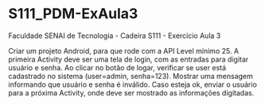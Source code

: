 # S111_PDM-ExAula3
Faculdade SENAI de Tecnologia - Cadeira S111 - Exercício Aula 3

Criar um projeto Android, para que rode com a API Level mínimo 25.
A primeira Activity deve ser uma tela de login, com as entradas para digitar usuário e senha.
Ao clicar no botão de logar, verificar se user está cadastrado no sistema (user=admin,
senha=123).
Mostrar uma mensagem informando que usuário e senha é inválido. Caso esteja ok,
enviar o usuário para a próxima Activity, onde deve ser mostrado as informações digitadas.
